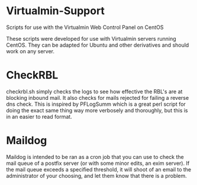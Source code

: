 # Virtualmin-Support
Scripts for use with the Virtualmin Web Control Panel on CentOS

These scripts were developed for use with Virtualmin servers running CentOS. They can be adapted for Ubuntu and other derivatives and should work on any server. 

# CheckRBL
checkrbl.sh simply checks the logs to see how effective the RBL's are at blocking inbound mail. It also checks for mails rejected for failing a reverse dns check. This is inspired by PFLogSumm which is a great perl script for doing the exact same thing way more verbosely and thoroughly, but this is in an easier to read format.

# Maildog
Maildog is intended to be ran as a cron job that you can use to check the mail queue of a postfix server (or with some minor edits, an exim server). If the mail queue exceeds a specified threshold, it will shoot of an email to the administrator of your choosing, and let them know that there is a problem.
